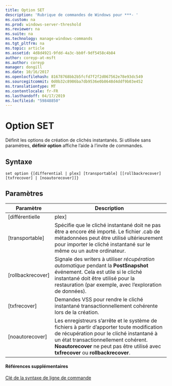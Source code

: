 ```yaml
---
title: Option SET
description: 'Rubrique de commandes de Windows pour ***- '
ms.custom: na
ms.prod: windows-server-threshold
ms.reviewer: na
ms.suite: na
ms.technology: manage-windows-commands
ms.tgt_pltfrm: na
ms.topic: article
ms.assetid: 4d8d4921-9fdd-4a3c-bb0f-9df5458c4b84
author: coreyp-at-msft
ms.author: coreyp
manager: dongill
ms.date: 10/16/2017
ms.openlocfilehash: 81678768bb2b5fcfd7f2f2d067562e78e93dc549
ms.sourcegitcommit: 0d0b32c8986ba7db9536e0b8648d4ddf9b03e452
ms.translationtype: MT
ms.contentlocale: fr-FR
ms.lasthandoff: 04/17/2019
ms.locfileid: "59848850"
---
```

# <a name="set-option"></a>Option SET



Définit les options de création de clichés instantanés. Si utilisée sans paramètres, **définir option** affiche l’aide à l’invite de commandes.

## <a name="syntax"></a>Syntaxe

```
set option {[differential | plex] [transportable] [[rollbackrecover] [txfrecover] | [noautorecover]]}
```

## <a name="parameters"></a>Paramètres

|Paramètre|Description|
|---------|-----------|
|[différentielle | plex]|Spécifie le type de cliché instantané à créer pour le fournisseur.|
|[transportable]|Spécifie que le cliché instantané doit ne pas être a encore été importé. Le fichier .cab de métadonnées peut être utilisé ultérieurement pour importer le cliché instantané sur le même ou un autre ordinateur.|
|[rollbackrecover]|Signale des writers à utiliser *récupération automatique* pendant la **PostSnapshot** événement. Cela est utile si le cliché instantané doit être utilisé pour la restauration (par exemple, avec l’exploration de données).|
|[txfrecover]|Demandes VSS pour rendre le cliché instantané transactionnellement cohérente lors de la création.|
|[noautorecover]|Les enregistreurs s’arrête et le système de fichiers à partir d’apporter toute modification de récupération pour le cliché instantané à un état transactionnellement cohérent. **Noautorecover** ne peut pas être utilisé avec **txfrecover** ou **rollbackrecover**.|

#### <a name="additional-references"></a>Références supplémentaires

[Clé de la syntaxe de ligne de commande](command-line-syntax-key.md)